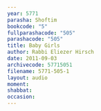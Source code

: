 ```yaml
---
year: 5771
parasha: Shoftim
bookcode: "5"
fullparashacode: "505"
parashacode: "505"
title: Baby Girls 
author: Rabbi Eliezer Hirsch
date: 2011-09-03
archivecode: 57715051
filename: 5771-505-1
layout: audio
moment: 
shabbat: 
occasion: 
---
```

